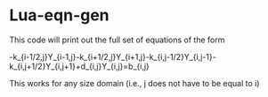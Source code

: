 Lua-eqn-gen
===========

 This code will print out the full set of equations of the form

 -k_{i-1/2,j}Y_{i-1,j}-k_{i+1/2,j}Y_{i+1,j}-k_{i,j-1/2}Y_{i,j-1}-k_{i,j+1/2}Y_{i,j+1}+d_{i,j}Y_{i,j}=b_{i,j}

 This works for any size domain (i.e., j does not have to be equal to i)
